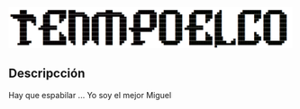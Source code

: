 ![TEMPOELCO Logo](img/iconTEMPOELCO.png)

## Descripcción

Hay que espabilar ... Yo soy el mejor Miguel